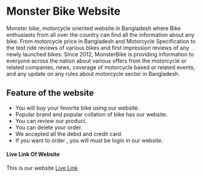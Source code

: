 # Monster Bike Website
Monster bike, motorcycle oriented website in Bangladesh where Bike enthusiasts from all over the country can find all the information about any bike. From motorcycle price in Bangladesh and Motorcycle Specification to the test ride reviews of various bikes and first impression reviews of any newly launched bikes. Since 2012, MonsterBike is providing information to everyone across the nation about various offers from the motorcycle or related companies, news, coverage of motorcycle based or related events, and any update on any rules about motorcycle sector in Bangladesh.

## Feature of the website
- You will buy your fevorite bike using our website.
- Popular brand and popular collation of bike has our website.
- You can review our product.
- You can delete your order.
- We accepted all the debid and credit card.
- If you want to order , you will must be login in our website.

#### Live Link Of Website
This is our website [Live Link](https://monster-bike-51ea0.web.app/)


